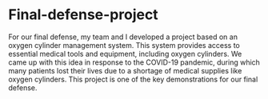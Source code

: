 # Final-defense-project
For our final defense, my team and I developed a project based on an oxygen cylinder management system. This system provides access to essential medical tools and equipment, including oxygen cylinders. We came up with this idea in response to the COVID-19 pandemic, during which many patients lost their lives due to a shortage of medical supplies like oxygen cylinders. This project is one of the key demonstrations for our final defense.
